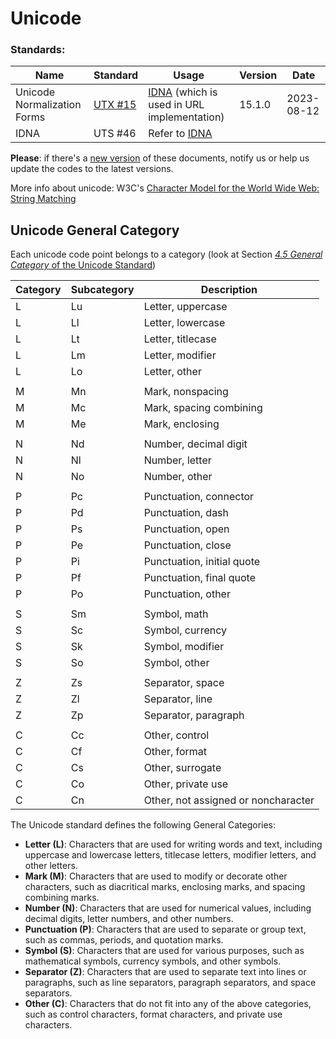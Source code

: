 # Unicode

### Standards:

| Name                        | Standard                                                     | Usage                                                               | Version | Date       |
|-----------------------------|--------------------------------------------------------------|---------------------------------------------------------------------|---------|------------|
| Unicode Normalization Forms | [UTX #15](https://www.unicode.org/reports/tr15/tr15-54.html) | [IDNA](../uri/idna/README.md) (which is used in URL implementation) | 15.1.0  | 2023-08-12 |
| IDNA                        | UTS #46                                                      | Refer to [IDNA](../uri/idna/README.md)                              |         |            |

**Please**: if there's a [new version](https://www.unicode.org/versions/latest/) of these documents, notify us or help
us update the codes to the latest versions.

More info about unicode: W3C's [Character Model for the World Wide Web: String Matching](https://www.w3.org/TR/charmod-norm/)

## Unicode General Category

Each unicode code point belongs to a category (look at Section [*4.5 General
Category* of the Unicode Standard](http://www.unicode.org/versions/Unicode15.0.0/ch04.pdf#G124142))

| Category | Subcategory | Description                         |
|----------|-------------|-------------------------------------|
| L        | Lu          | Letter, uppercase                   |
| L        | Ll          | Letter, lowercase                   |
| L        | Lt          | Letter, titlecase                   |
| L        | Lm          | Letter, modifier                    |
| L        | Lo          | Letter, other                       |
|          |             |                                     |
| M        | Mn          | Mark, nonspacing                    |
| M        | Mc          | Mark, spacing combining             |
| M        | Me          | Mark, enclosing                     |
|          |             |                                     |
| N        | Nd          | Number, decimal digit               |
| N        | Nl          | Number, letter                      |
| N        | No          | Number, other                       |
|          |             |                                     |
| P        | Pc          | Punctuation, connector              |
| P        | Pd          | Punctuation, dash                   |
| P        | Ps          | Punctuation, open                   |
| P        | Pe          | Punctuation, close                  |
| P        | Pi          | Punctuation, initial quote          |
| P        | Pf          | Punctuation, final quote            |
| P        | Po          | Punctuation, other                  |
|          |             |                                     |
| S        | Sm          | Symbol, math                        |
| S        | Sc          | Symbol, currency                    |
| S        | Sk          | Symbol, modifier                    |
| S        | So          | Symbol, other                       |
|          |             |                                     |
| Z        | Zs          | Separator, space                    |
| Z        | Zl          | Separator, line                     |
| Z        | Zp          | Separator, paragraph                |
|          |             |                                     |
| C        | Cc          | Other, control                      |
| C        | Cf          | Other, format                       |
| C        | Cs          | Other, surrogate                    |
| C        | Co          | Other, private use                  |
| C        | Cn          | Other, not assigned or noncharacter |

The Unicode standard defines the following General Categories:

* **Letter (L)**: Characters that are used for writing words and text, including uppercase and lowercase letters,
  titlecase letters, modifier letters, and other letters.
* **Mark (M)**: Characters that are used to modify or decorate other characters, such as diacritical marks, enclosing
  marks, and spacing combining marks.
* **Number (N)**: Characters that are used for numerical values, including decimal digits, letter numbers, and other
  numbers.
* **Punctuation (P)**: Characters that are used to separate or group text, such as commas, periods, and quotation marks.
* **Symbol (S)**: Characters that are used for various purposes, such as mathematical symbols, currency symbols, and
  other symbols.
* **Separator (Z)**: Characters that are used to separate text into lines or paragraphs, such as line separators,
  paragraph separators, and space separators.
* **Other (C)**: Characters that do not fit into any of the above categories, such as control characters, format
  characters, and private use characters.


